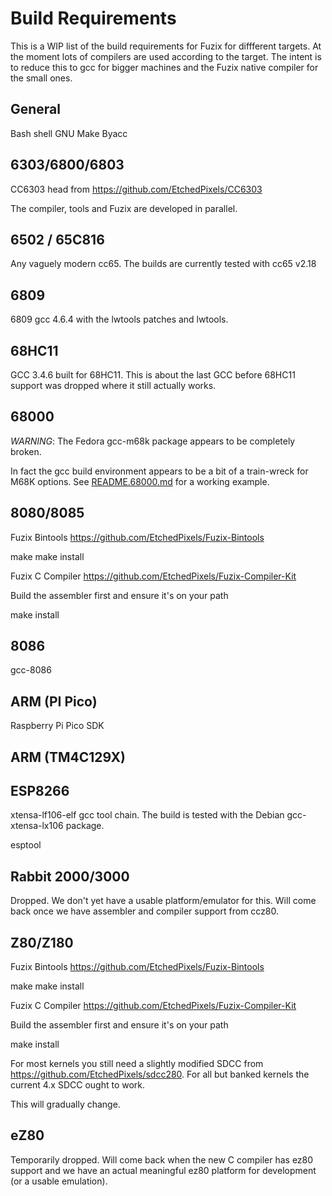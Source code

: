 # Build Requirements

This is a WIP list of the build requirements for Fuzix for diffferent
targets. At the moment lots of compilers are used according to the target.
The intent is to reduce this to gcc for bigger machines and the Fuzix native
compiler for the small ones.

## General

Bash shell
GNU Make
Byacc

## 6303/6800/6803

CC6303 head from https://github.com/EtchedPixels/CC6303

The compiler, tools and Fuzix are developed in parallel.

## 6502 / 65C816

Any vaguely modern cc65. The builds are currently tested with cc65 v2.18

## 6809

6809 gcc 4.6.4 with the lwtools patches and lwtools.

## 68HC11

GCC 3.4.6 built for 68HC11. This is about the last GCC before 68HC11 support
was dropped where it still actually works.

## 68000

*WARNING*: The Fedora gcc-m68k package appears to be completely broken.

In fact the gcc build environment appears to be a bit of a train-wreck for
M68K options. See [README.68000.md](README.68000.md) for a working example.

## 8080/8085

Fuzix Bintools
https://github.com/EtchedPixels/Fuzix-Bintools

make
make install

Fuzix C Compiler
https://github.com/EtchedPixels/Fuzix-Compiler-Kit

Build the assembler first and ensure it's on your path

make install

## 8086

gcc-8086

## ARM (PI Pico)

Raspberry Pi Pico SDK

## ARM (TM4C129X)

## ESP8266

xtensa-lf106-elf gcc tool chain. The build is tested with the Debian
gcc-xtensa-lx106 package.

esptool

## Rabbit 2000/3000

Dropped. We don't yet have a usable platform/emulator for this. Will come
back once we have assembler and compiler support from ccz80.

## Z80/Z180

Fuzix Bintools
https://github.com/EtchedPixels/Fuzix-Bintools

make
make install

Fuzix C Compiler
https://github.com/EtchedPixels/Fuzix-Compiler-Kit

Build the assembler first and ensure it's on your path

make install

For most kernels you still need a slightly modified SDCC from
https://github.com/EtchedPixels/sdcc280. For all but banked kernels the
current 4.x SDCC ought to work.

This will gradually change.

## eZ80

Temporarily dropped. Will come back when the new C compiler has ez80 support
and we have an actual meaningful ez80 platform for development (or a usable
emulation).
